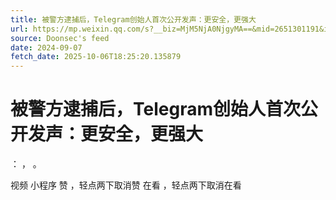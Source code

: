 ```yaml
---
title: 被警方逮捕后，Telegram创始人首次公开发声：更安全，更强大
url: https://mp.weixin.qq.com/s?__biz=MjM5NjA0NjgyMA==&mid=2651301191&idx=1&sn=d215184a92e0541c2a23441f940357a4
source: Doonsec's feed
date: 2024-09-07
fetch_date: 2025-10-06T18:25:20.135879
---
```


# 被警方逮捕后，Telegram创始人首次公开发声：更安全，更强大

：
，
。

视频
小程序
赞
，轻点两下取消赞
在看
，轻点两下取消在看